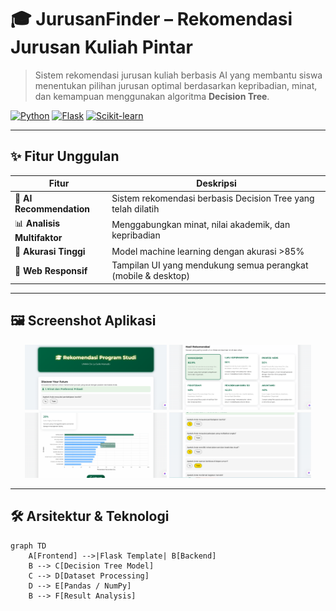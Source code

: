 # 🎓 JurusanFinder – Rekomendasi Jurusan Kuliah Pintar

> Sistem rekomendasi jurusan kuliah berbasis AI yang membantu siswa menentukan pilihan jurusan optimal berdasarkan kepribadian, minat, dan kemampuan menggunakan algoritma **Decision Tree**.

[![Python](https://img.shields.io/badge/Python-3.8%2B-blue.svg)](https://python.org)
[![Flask](https://img.shields.io/badge/Flask-2.0-lightgrey.svg)](https://flask.palletsprojects.com/)
[![Scikit-learn](https://img.shields.io/badge/Scikit--learn-1.0-orange.svg)](https://scikit-learn.org/)

---

## ✨ Fitur Unggulan

| Fitur                  | Deskripsi |
|------------------------|-----------|
| 🧠 **AI Recommendation** | Sistem rekomendasi berbasis Decision Tree yang telah dilatih |
| 📊 **Analisis Multifaktor** | Menggabungkan minat, nilai akademik, dan kepribadian |
| 🎯 **Akurasi Tinggi**     | Model machine learning dengan akurasi >85% |
| 📱 **Web Responsif**     | Tampilan UI yang mendukung semua perangkat (mobile & desktop) |

---

## 🖼️ Screenshot Aplikasi

<div align="center">
  <img src="images/home.png" width="45%" alt="Halaman Utama">
  <img src="images/hasil.png" width="45%" alt="Hasil Rekomendasi"> 
  <img src="images/chart.png" width="45%" alt="Chart Hasil"> 
  <img src="images/form.png" width="45%" alt="Form Input">
</div>

---

## 🛠️ Arsitektur & Teknologi

```mermaid
graph TD
    A[Frontend] -->|Flask Template| B[Backend]
    B --> C[Decision Tree Model]
    C --> D[Dataset Processing]
    D --> E[Pandas / NumPy]
    B --> F[Result Analysis]
